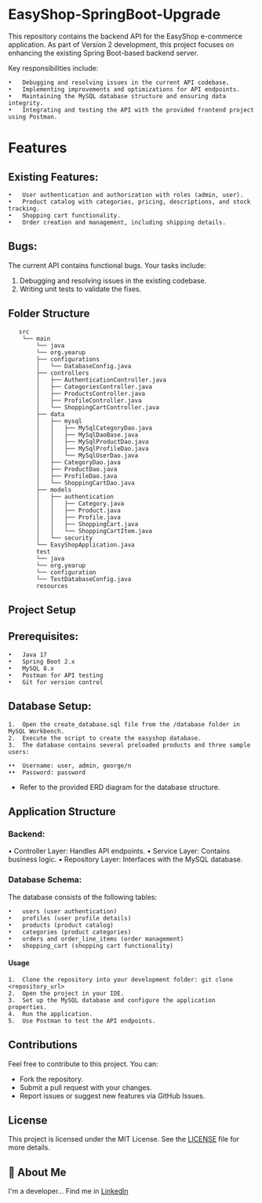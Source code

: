 # EasyShop-SpringBoot-Upgrade
This repository contains the backend API for the EasyShop e-commerce application. As part of Version 2 development, this project focuses on enhancing the existing Spring Boot-based backend server. 

Key responsibilities include:

	•	Debugging and resolving issues in the current API codebase.
	•	Implementing improvements and optimizations for API endpoints.
	•	Maintaining the MySQL database structure and ensuring data integrity.
	•	Integrating and testing the API with the provided frontend project using Postman.

# Features

## Existing Features:
	•	User authentication and authorization with roles (admin, user).
	•	Product catalog with categories, pricing, descriptions, and stock tracking.
	•	Shopping cart functionality.
	•	Order creation and management, including shipping details.

## Bugs:
The current API contains functional bugs. Your tasks include:
1.	Debugging and resolving issues in the existing codebase.
2.	Writing unit tests to validate the fixes.


## Folder Structure
       src
		└── main
			└── java
			└── org.yearup
			├── configurations
			│   └── DatabaseConfig.java
			├── controllers
			│   ├── AuthenticationController.java
			│   ├── CategoriesController.java
			│   ├── ProductsController.java
			│   ├── ProfileController.java
			│   └── ShoppingCartController.java
			├── data
			│   ├── mysql
			│   │   ├── MySqlCategoryDao.java
			│   │   ├── MySqlDaoBase.java
			│   │   ├── MySqlProductDao.java
			│   │   ├── MySqlProfileDao.java
			│   │   └── MySqlUserDao.java
			│   ├── CategoryDao.java
			│   ├── ProductDao.java
			│   ├── ProfileDao.java
			│   └── ShoppingCartDao.java
			├── models
			│   ├── authentication
			│   │   ├── Category.java
			│   │   ├── Product.java
			│   │   ├── Profile.java
			│   │   ├── ShoppingCart.java
			│   │   └── ShoppingCartItem.java
			│   └── security
			└── EasyShopApplication.java
			test
			└── java
			└── org.yearup
			└── configuration
			└── TestDatabaseConfig.java
			resources


## Project Setup

## Prerequisites:
	•	Java 17
	•	Spring Boot 2.x
	•	MySQL 8.x
	•	Postman for API testing
	•	Git for version control

## Database Setup:
	1.	Open the create_database.sql file from the /database folder in MySQL Workbench.
	2.	Execute the script to create the easyshop database.
	3.	The database contains several preloaded products and three sample users:

	••	Username: user, admin, george/n
	••	Password: password

- Refer to the provided ERD diagram for the database structure.

## Application Structure

### Backend:
•	Controller Layer: Handles API endpoints.
•	Service Layer: Contains business logic.
•	Repository Layer: Interfaces with the MySQL database.

### Database Schema:

The database consists of the following tables:

	•	users (user authentication)
	•	profiles (user profile details)
	•	products (product catalog)
	•	categories (product categories)
	•	orders and order_line_items (order management)
	•	shopping_cart (shopping cart functionality)

#### Usage

	1.	Clone the repository into your development folder: git clone <repository_url>
	2.	Open the project in your IDE.
	3.	Set up the MySQL database and configure the application properties.
	4.	Run the application.
	5.	Use Postman to test the API endpoints.

## Contributions

Feel free to contribute to this project. You can:
- Fork the repository.
- Submit a pull request with your changes.
- Report issues or suggest new features via GitHub Issues.

## License
This project is licensed under the MIT License. See the [LICENSE](https://choosealicense.com/licenses/mit/) file for more details.


## 🚀 About Me
I'm a developer...
Find me in  [Linkedln](https://www.linkedin.com/in/obaid-sidiqi/)